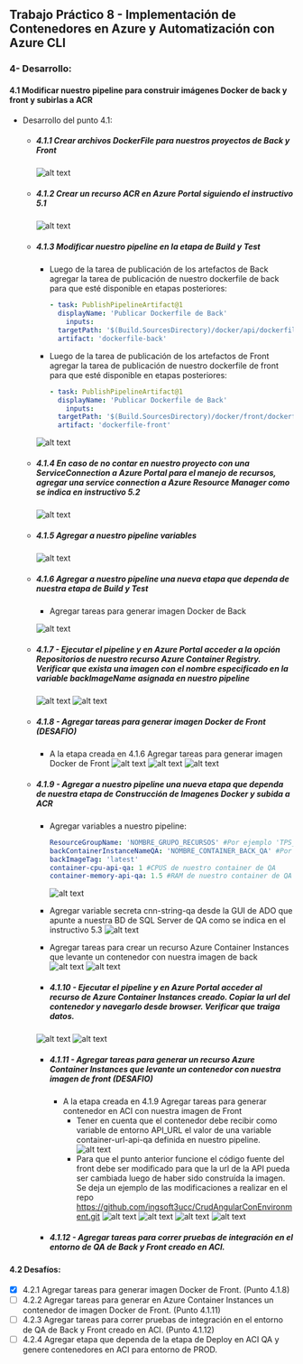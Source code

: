 ## Trabajo Práctico 8 - Implementación de Contenedores en Azure y Automatización con Azure CLI

### 4- Desarrollo:

#### 4.1 Modificar nuestro pipeline para construir imágenes Docker de back y front y subirlas a ACR
- Desarrollo del punto 4.1: 
	- ##### 4.1.1 Crear archivos DockerFile para nuestros proyectos de Back y Front
   	  
	  ![alt text](image-2.png)



   	- ##### 4.1.2 Crear un recurso ACR en Azure Portal siguiendo el instructivo 5.1
      ![alt text](image-1.png)



  	- ##### 4.1.3 Modificar nuestro pipeline en la etapa de Build y Test
   	  - Luego de la tarea de publicación de los artefactos de Back agregar la tarea de publicación de nuestro dockerfile de back para que esté disponible en etapas posteriores:
   	     ```yaml
	     - task: PublishPipelineArtifact@1
   	       displayName: 'Publicar Dockerfile de Back'
   	         inputs:
		   targetPath: '$(Build.SourcesDirectory)/docker/api/dockerfile'
		   artifact: 'dockerfile-back'
   	     ```
   	  - Luego de la tarea de publicación de los artefactos de Front agregar la tarea de publicación de nuestro dockerfile de front para que esté disponible en etapas posteriores:
   	     ```yaml
	     - task: PublishPipelineArtifact@1
   	       displayName: 'Publicar Dockerfile de Back'
   	         inputs:
		   targetPath: '$(Build.SourcesDirectory)/docker/front/dockerfile'
		   artifact: 'dockerfile-front'
   	     ```

      ![alt text](image-7.png)

  	- ##### 4.1.4 En caso de no contar en nuestro proyecto con una ServiceConnection a Azure Portal para el manejo de recursos, agregar una service connection a Azure Resource Manager como se indica en instructivo 5.2 
      ![alt text](image.png)



  	- ##### 4.1.5 Agregar a nuestro pipeline variables 
	  ![alt text](image-6.png)
  	- ##### 4.1.6 Agregar a nuestro pipeline una nueva etapa que dependa de nuestra etapa de Build y Test
  	  - Agregar tareas para generar imagen Docker de Back
   	  
   	  ![alt text](image-5.png)
  	
  	- ##### 4.1.7 - Ejecutar el pipeline y en Azure Portal acceder a la opción Repositorios de nuestro recurso Azure Container Registry. Verificar que exista una imagen con el nombre especificado en la variable backImageName asignada en nuestro pipeline
  	  ![alt text](image-3.png)
      ![alt text](image-4.png)

	- ##### 4.1.8 - Agregar tareas para generar imagen Docker de Front (DESAFIO)
  	  - A la etapa creada en 4.1.6 Agregar tareas para generar imagen Docker de Front
      ![alt text](image-10.png)
      ![alt text](image-9.png)
      ![alt text](image-8.png)
  	- ##### 4.1.9 - Agregar a nuestro pipeline una nueva etapa que dependa de nuestra etapa de Construcción de Imagenes Docker y subida a ACR
	  - Agregar variables a nuestro pipeline:
  	    ```yaml
  	    ResourceGroupName: 'NOMBRE_GRUPO_RECURSOS' #Por ejemplo 'TPS_INGSOFT3_UCC'
	    backContainerInstanceNameQA: 'NOMBRE_CONTAINER_BACK_QA' #Por ejemplo 'as-crud-api-qa'
	    backImageTag: 'latest' 
	    container-cpu-api-qa: 1 #CPUS de nuestro container de QA
	    container-memory-api-qa: 1.5 #RAM de nuestro container de QA
  	    ```
        ![alt text](image-11.png)

  	  - Agregar variable secreta cnn-string-qa desde la GUI de ADO que apunte a nuestra BD de SQL Server de QA como se indica en el instructivo 5.3
  	  ![alt text](image-12.png)

  	  - Agregar tareas para crear un recurso Azure Container Instances que levante un contenedor con nuestra imagen de back
      ![alt text](image-14.png)
  	  ![alt text](image-13.png)

  	  - ##### 4.1.10 - Ejecutar el pipeline y en Azure Portal acceder al recurso de Azure Container Instances creado. Copiar la url del contenedor y navegarlo desde browser. Verificar que traiga datos.
      ![alt text](image-15.png)
      ![alt text](image-16.png)


  	  - ##### 4.1.11 - Agregar tareas para generar un recurso Azure Container Instances que levante un contenedor con nuestra imagen de front (DESAFIO)
  	  	- A la etapa creada en 4.1.9 Agregar tareas para generar contenedor en ACI con nuestra imagen de Front
  	        - Tener en cuenta que el contenedor debe recibir como variable de entorno API_URL el valor de una variable container-url-api-qa definida en nuestro pipeline.
			![alt text](image-17.png)
  	        - Para que el punto anterior funcione el código fuente del front debe ser modificado para que la url de la API pueda ser cambiada luego de haber sido construída la imagen. Se deja un ejemplo de las modificaciones a realizar en el repo https://github.com/ingsoft3ucc/CrudAngularConEnvironment.git
			![alt text](image-18.png)
			![alt text](image-19.png)
			![alt text](image-20.png)
			![alt text](image-21.png)


  	  - ##### 4.1.12 - Agregar tareas para correr pruebas de integración en el entorno de QA de Back y Front creado en ACI.
  	     
#### 4.2 Desafíos:
- [X] 4.2.1 Agregar tareas para generar imagen Docker de Front. (Punto 4.1.8)
- [ ] 4.2.2 Agregar tareas para generar en Azure Container Instances un contenedor de imagen Docker de Front. (Punto 4.1.11)
- [ ] 4.2.3 Agregar tareas para correr pruebas de integración en el entorno de QA de Back y Front creado en ACI. (Punto 4.1.12)
- [ ] 4.2.4 Agregar etapa que dependa de la etapa de Deploy en ACI QA y genere contenedores en ACI para entorno de PROD.

